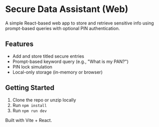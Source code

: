 
# Secure Data Assistant (Web)

A simple React-based web app to store and retrieve sensitive info using prompt-based queries with optional PIN authentication.

## Features

- Add and store titled secure entries
- Prompt-based keyword query (e.g., "What is my PAN?")
- PIN lock simulation
- Local-only storage (in-memory or browser)

## Getting Started

1. Clone the repo or unzip locally
2. Run `npm install`
3. Run `npm run dev`

Built with Vite + React.

